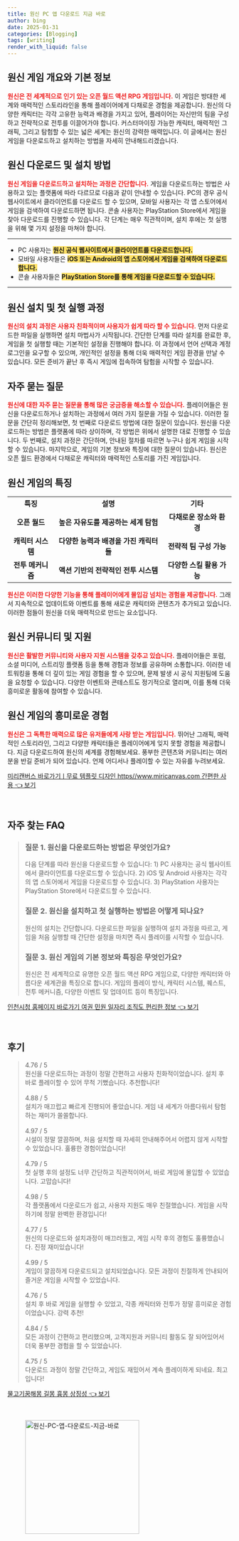 ```yaml
---
title: 원신 PC 앱 다운로드 지금 바로
author: bing
date: 2025-01-31
categories: [Blogging]
tags: [writing]
render_with_liquid: false
---
```



<h2 id='원신_게임_개요'>원신 게임 개요와 기본 정보</h2>

<p><b><span style="color: #ee2323;">원신은 전 세계적으로 인기 있는 오픈 월드 액션 RPG 게임입니다.</span></b> 이 게임은 방대한 세계와 매력적인 스토리라인을 통해 플레이어에게 다채로운 경험을 제공합니다. 원신의 다양한 캐릭터는 각각 고유한 능력과 배경을 가지고 있어, 플레이어는 자신만의 팀을 구성하고 전략적으로 전투를 이끌어가야 합니다. 커스터마이징 가능한 캐릭터, 매력적인 그래픽, 그리고 탐험할 수 있는 넓은 세계는 원신의 강력한 매력입니다. 이 글에서는 원신 게임을 다운로드하고 설치하는 방법을 자세히 안내해드리겠습니다.</p>

<h2 id='원신_다운로드_및_설치_방법'>원신 다운로드 및 설치 방법</h2>

<p><b><span style="color: #ee2323;">원신 게임을 다운로드하고 설치하는 과정은 간단합니다.</span></b> 게임을 다운로드하는 방법은 사용하고 있는 플랫폼에 따라 다르므로 다음과 같이 안내할 수 있습니다. PC의 경우 공식 웹사이트에서 클라이언트를 다운로드 할 수 있으며, 모바일 사용자는 각 앱 스토어에서 게임을 검색하여 다운로드하면 됩니다. 콘솔 사용자는 PlayStation Store에서 게임을 찾아 다운로드를 진행할 수 있습니다. 각 단계는 매우 직관적이며, 설치 후에는 첫 실행을 위해 몇 가지 설정을 마쳐야 합니다.</p>

<hr />

<ul>
    <li>PC 사용자는 <b><span style="background-color: #ffe066;">원신 공식 웹사이트에서 클라이언트를 다운로드합니다.</span></b></li>
    <li>모바일 사용자들은 <b><span style="background-color: #ffe066;">iOS 또는 Android의 앱 스토어에서 게임을 검색하여 다운로드합니다.</span></b></li>
    <li>콘솔 사용자들은 <b><span style="background-color: #ffe066;">PlayStation Store를 통해 게임을 다운로드할 수 있습니다.</span></b></li>
</ul>

<hr />

<h2 id='원신_설치_과정'>원신 설치 및 첫 실행 과정</h2>

<p><b><span style="color: #ee2323;">원신의 설치 과정은 사용자 친화적이며 사용자가 쉽게 따라 할 수 있습니다.</span></b> 먼저 다운로드한 파일을 실행하면 설치 마법사가 시작됩니다. 간단한 단계를 따라 설치를 완료한 후, 게임을 첫 실행할 때는 기본적인 설정을 진행해야 합니다. 이 과정에서 언어 선택과 계정 로그인을 요구할 수 있으며, 개인적인 설정을 통해 더욱 매력적인 게임 환경을 만날 수 있습니다. 모든 준비가 끝난 후 즉시 게임에 접속하여 탐험을 시작할 수 있습니다.</p>

<h2 id='자주_묻는_질문'>자주 묻는 질문</h2>

<p><b><span style="color: #ee2323;">원신에 대한 자주 묻는 질문을 통해 많은 궁금증을 해소할 수 있습니다.</span></b> 플레이어들은 원신을 다운로드하거나 설치하는 과정에서 여러 가지 질문을 가질 수 있습니다. 이러한 질문을 간단히 정리해보면, 첫 번째로 다운로드 방법에 대한 질문이 있습니다. 원신을 다운로드하는 방법은 플랫폼에 따라 상이하며, 각 방법은 위에서 설명한 대로 진행할 수 있습니다. 두 번째로, 설치 과정은 간단하며, 안내된 절차를 따르면 누구나 쉽게 게임을 시작할 수 있습니다. 마지막으로, 게임의 기본 정보와 특징에 대한 질문이 있습니다. 원신은 오픈 월드 환경에서 다채로운 캐릭터와 매력적인 스토리를 가진 게임입니다.</p>

<h2 id='원신_게임의_특징'>원신 게임의 특징</h2>

<table>
    <tr>
        <td style="text-align: center; height: 17px;"><b>특징</b></td>
        <td style="text-align: center; height: 17px;"><b>설명</b></td>
        <td style="text-align: center; height: 17px;"><b>기타</b></td>
    </tr>
    <tr>
        <td style="text-align: center; height: 17px;"><b>오픈 월드</b></td>
        <td style="text-align: center; height: 17px;"><b>높은 자유도를 제공하는 세계 탐험</b></td>
        <td style="text-align: center; height: 17px;"><b>다채로운 장소와 환경</b></td>
    </tr>
    <tr>
        <td style="text-align: center; height: 17px;"><b>캐릭터 시스템</b></td>
        <td style="text-align: center; height: 17px;"><b>다양한 능력과 배경을 가진 캐릭터들</b></td>
        <td style="text-align: center; height: 17px;"><b>전략적 팀 구성 가능</b></td>
    </tr>
    <tr>
        <td style="text-align: center; height: 17px;"><b>전투 메커니즘</b></td>
        <td style="text-align: center; height: 17px;"><b>액션 기반의 전략적인 전투 시스템</b></td>
        <td style="text-align: center; height: 17px;"><b>다양한 스킬 활용 가능</b></td>
    </tr>
</table>

<p><b><span style="color: #ee2323;">원신은 이러한 다양한 기능을 통해 플레이어에게 몰입감 넘치는 경험을 제공합니다.</span></b> 그래서 지속적으로 업데이트와 이벤트를 통해 새로운 캐릭터와 콘텐츠가 추가되고 있습니다. 이러한 점들이 원신을 더욱 매력적으로 만드는 요소입니다.</p>

<h2 id='원신_커뮤니티'>원신 커뮤니티 및 지원</h2>

<p><b><span style="color: #ee2323;">원신은 활발한 커뮤니티와 사용자 지원 시스템을 갖추고 있습니다.</span></b> 플레이어들은 포럼, 소셜 미디어, 스트리밍 플랫폼 등을 통해 경험과 정보를 공유하며 소통합니다. 이러한 네트워킹을 통해 더 깊이 있는 게임 경험을 할 수 있으며, 문제 발생 시 공식 지원팀에 도움을 요청할 수 있습니다. 다양한 이벤트와 콘테스트도 정기적으로 열리며, 이를 통해 더욱 흥미로운 활동에 참여할 수 있습니다.</p>

<h2 id='결론'>원신 게임의 흥미로운 경험</h2>

<p><b><span style="color: #ee2323;">원신은 그 독특한 매력으로 많은 유저들에게 사랑 받는 게임입니다.</span></b> 뛰어난 그래픽, 매력적인 스토리라인, 그리고 다양한 캐릭터들은 플레이어에게 잊지 못할 경험을 제공합니다. 지금 다운로드하여 원신의 세계를 경험해보세요. 풍부한 콘텐츠와 커뮤니티는 여러분을 반길 준비가 되어 있습니다. 언제 어디서나 플레이할 수 있는 자유를 누려보세요.</p>


<p><a class="click-button" title="미리캔버스 바로가기ㅣ무료 템플릿 디자인 https//www.miricanvas.com 간편한 사용" href="https://blackassets.github.io/posts/%EB%AF%B8%EB%A6%AC%EC%BA%94%EB%B2%84%EC%8A%A4-%EB%B0%94%EB%A1%9C%EA%B0%80%EA%B8%B0%E3%85%A3%EB%AC%B4%EB%A3%8C-%ED%85%9C%ED%94%8C%EB%A6%BF-%EB%94%94%EC%9E%90%EC%9D%B8-httpswww.miricanvas.com-%EA%B0%84%ED%8E%B8%ED%95%9C-%EC%82%AC%EC%9A%A9/" rel="dofollow">미리캔버스 바로가기ㅣ무료 템플릿 디자인 https//www.miricanvas.com 간편한 사용 👈 보기</a></p><br>
<h2 id='자주_찾는_FAQ'>자주 찾는 FAQ</h2>
<div itemscope="" itemtype="https://schema.org/FAQPage"> 
<blockquote> 
<div itemscope="" itemprop="mainEntity" itemtype="https://schema.org/Question"> 
<h3 itemprop="name">질문 1. 원신을 다운로드하는 방법은 무엇인가요?</h3> 
<div itemscope="" itemprop="acceptedAnswer" itemtype="https://schema.org/Answer"> 
<span itemprop="text"> 
<p>다음 단계를 따라 원신을 다운로드할 수 있습니다: 1) PC 사용자는 공식 웹사이트에서 클라이언트를 다운로드할 수 있습니다. 2) iOS 및 Android 사용자는 각각의 앱 스토어에서 게임을 다운로드할 수 있습니다. 3) PlayStation 사용자는 PlayStation Store에서 다운로드할 수 있습니다.</p> 
</span> 
</div> 
</div> 
<div itemscope="" itemprop="mainEntity" itemtype="https://schema.org/Question"> 
<h3 itemprop="name">질문 2. 원신을 설치하고 첫 실행하는 방법은 어떻게 되나요?</h3> 
<div itemscope="" itemprop="acceptedAnswer" itemtype="https://schema.org/Answer"> 
<span itemprop="text"> 
<p>원신의 설치는 간단합니다. 다운로드한 파일을 실행하여 설치 과정을 따르고, 게임을 처음 실행할 때 간단한 설정을 마치면 즉시 플레이를 시작할 수 있습니다.</p> 
</span> 
</div> 
</div> 
<div itemscope="" itemprop="mainEntity" itemtype="https://schema.org/Question"> 
<h3 itemprop="name">질문 3. 원신 게임의 기본 정보와 특징은 무엇인가요?</h3> 
<div itemscope="" itemprop="acceptedAnswer" itemtype="https://schema.org/Answer"> 
<span itemprop="text"> 
<p>원신은 전 세계적으로 유명한 오픈 월드 액션 RPG 게임으로, 다양한 캐릭터와 아름다운 세계관을 특징으로 합니다. 게임의 플레이 방식, 캐릭터 시스템, 퀘스트, 전투 메커니즘, 다양한 이벤트 및 업데이트 등이 특징입니다.</p> 
</span> 
</div> 
</div> 
</blockquote> 
</div>
<p><a class="click-button" title="인천시청 홈페이지 바로가기 여권 민원 일자리 조직도 편리한 정보" href="https://blackassets.github.io/posts/%EC%9D%B8%EC%B2%9C%EC%8B%9C%EC%B2%AD-%ED%99%88%ED%8E%98%EC%9D%B4%EC%A7%80-%EB%B0%94%EB%A1%9C%EA%B0%80%EA%B8%B0-%EC%97%AC%EA%B6%8C-%EB%AF%BC%EC%9B%90-%EC%9D%BC%EC%9E%90%EB%A6%AC-%EC%A1%B0%EC%A7%81%EB%8F%84-%ED%8E%B8%EB%A6%AC%ED%95%9C-%EC%A0%95%EB%B3%B4/" rel="dofollow">인천시청 홈페이지 바로가기 여권 민원 일자리 조직도 편리한 정보 👈 보기</a></p><br>
<h2 id='후기'>후기</h2>
<div itemscope itemtype="https://schema.org/Product">
  <blockquote>
  <div itemprop="review" itemscope itemtype="https://schema.org/Review">
      <div itemprop="reviewRating" itemscope itemtype="https://schema.org/Rating"> <span itemprop="ratingValue">4.76</span> / <span itemprop="bestRating">5</span> </div>
      <span itemprop="reviewBody">원신을 다운로드하는 과정이 정말 간편하고 사용자 친화적이었습니다. 설치 후 바로 플레이할 수 있어 무척 기뻤습니다. 추천합니다!</span>
  </div>
  <br>
  <div itemprop="review" itemscope itemtype="https://schema.org/Review">
      <div itemprop="reviewRating" itemscope itemtype="https://schema.org/Rating"> <span itemprop="ratingValue">4.88</span> / <span itemprop="bestRating">5</span> </div>
      <span itemprop="reviewBody">설치가 매끄럽고 빠르게 진행되어 좋았습니다. 게임 내 세계가 아름다워서 탐험하는 재미가 쏠쏠합니다.</span>
  </div>
  <br>
  <div itemprop="review" itemscope itemtype="https://schema.org/Review">
      <div itemprop="reviewRating" itemscope itemtype="https://schema.org/Rating"> <span itemprop="ratingValue">4.97</span> / <span itemprop="bestRating">5</span> </div>
      <span itemprop="reviewBody">시설이 정말 깔끔하며, 처음 설치할 때 자세히 안내해주어서 어렵지 않게 시작할 수 있었습니다. 훌륭한 경험이었습니다!</span>
  </div>
  <br>
  <div itemprop="review" itemscope itemtype="https://schema.org/Review">
      <div itemprop="reviewRating" itemscope itemtype="https://schema.org/Rating"> <span itemprop="ratingValue">4.79</span> / <span itemprop="bestRating">5</span> </div>
      <span itemprop="reviewBody">첫 실행 후의 설정도 너무 간단하고 직관적이어서, 바로 게임에 몰입할 수 있었습니다. 고맙습니다!</span>
  </div>
  <br>
  <div itemprop="review" itemscope itemtype="https://schema.org/Review">
      <div itemprop="reviewRating" itemscope itemtype="https://schema.org/Rating"> <span itemprop="ratingValue">4.98</span> / <span itemprop="bestRating">5</span> </div>
      <span itemprop="reviewBody">각 플랫폼에서 다운로드가 쉽고, 사용자 지원도 매우 친절했습니다. 게임을 시작하기에 정말 완벽한 환경입니다!</span>
  </div>
  <br>
  <div itemprop="review" itemscope itemtype="https://schema.org/Review">
      <div itemprop="reviewRating" itemscope itemtype="https://schema.org/Rating"> <span itemprop="ratingValue">4.77</span> / <span itemprop="bestRating">5</span> </div>
      <span itemprop="reviewBody">원신의 다운로드와 설치과정이 매끄러웠고, 게임 시작 후의 경험도 훌륭했습니다. 진정 재미있습니다!</span>
  </div>
  <br>
  <div itemprop="review" itemscope itemtype="https://schema.org/Review">
      <div itemprop="reviewRating" itemscope itemtype="https://schema.org/Rating"> <span itemprop="ratingValue">4.99</span> / <span itemprop="bestRating">5</span> </div>
      <span itemprop="reviewBody">게임이 깔끔하게 다운로드되고 설치되었습니다. 모든 과정이 친절하게 안내되어 즐거운 게임을 시작할 수 있었습니다.</span>
  </div>
  <br>
  <div itemprop="review" itemscope itemtype="https://schema.org/Review">
      <div itemprop="reviewRating" itemscope itemtype="https://schema.org/Rating"> <span itemprop="ratingValue">4.76</span> / <span itemprop="bestRating">5</span> </div>
      <span itemprop="reviewBody">설치 후 바로 게임을 실행할 수 있었고, 각종 캐릭터와 전투가 정말 흥미로운 경험이었습니다. 강력 추천!</span>
  </div>
  <br>
  <div itemprop="review" itemscope itemtype="https://schema.org/Review">
      <div itemprop="reviewRating" itemscope itemtype="https://schema.org/Rating"> <span itemprop="ratingValue">4.84</span> / <span itemprop="bestRating">5</span> </div>
      <span itemprop="reviewBody">모든 과정이 간편하고 편리했으며, 고객지원과 커뮤니티 활동도 잘 되어있어서 더욱 풍부한 경험을 할 수 있었습니다.</span>
  </div>
  <br>
  <div itemprop="review" itemscope itemtype="https://schema.org/Review">
      <div itemprop="reviewRating" itemscope itemtype="https://schema.org/Rating"> <span itemprop="ratingValue">4.75</span> / <span itemprop="bestRating">5</span> </div>
      <span itemprop="reviewBody">다운로드 과정이 정말 간단하고, 게임도 재밌어서 계속 플레이하게 되네요. 최고입니다!</span>
  </div>
  </blockquote>
</div>
<p><a class="click-button" title="물고기꿈해몽 길몽 흉몽 상징성" href="https://blackassets.github.io/posts/%EB%AC%BC%EA%B3%A0%EA%B8%B0%EA%BF%88%ED%95%B4%EB%AA%BD-%EA%B8%B8%EB%AA%BD-%ED%9D%89%EB%AA%BD-%EC%83%81%EC%A7%95%EC%84%B1/" rel="dofollow">물고기꿈해몽 길몽 흉몽 상징성 👈 보기</a></p><br>
<figure class="image"><img src="https://blackassets.github.io/assets/img/thumbnail/원신-PC-앱-다운로드-지금-바로.webp" alt="원신-PC-앱-다운로드-지금-바로" width="256" height="256"></figure>